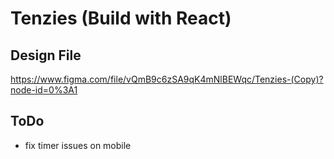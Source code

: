 # Tenzies (Build with React)

## Design File 

https://www.figma.com/file/vQmB9c6zSA9qK4mNlBEWqc/Tenzies-(Copy)?node-id=0%3A1

## ToDo

- fix timer issues on mobile